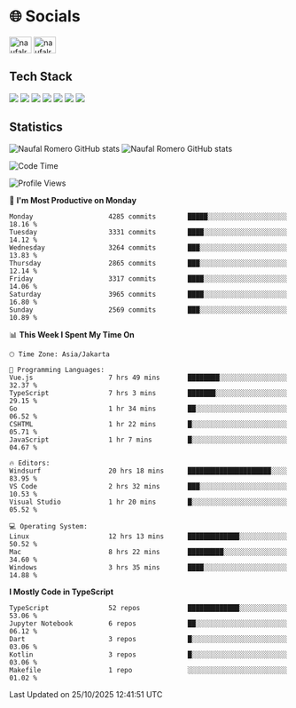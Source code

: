 <h1 align="">🌐 Socials</h1>
<p align="left">
<a href="https://linkedin.com/in/naufal-romero-putra-pratama-9ab816177/" target="blank"><img align="center" src="https://raw.githubusercontent.com/rahuldkjain/github-profile-readme-generator/master/src/images/icons/Social/linked-in-alt.svg" alt="naufalromero" height="30" width="40" /></a>
<a href="https://instagram.com/naufalromero" target="blank"><img align="center" src="https://raw.githubusercontent.com/rahuldkjain/github-profile-readme-generator/master/src/images/icons/Social/instagram.svg" alt="naufalromero" height="30" width="40" /></a>
</p>


<h2 align="">Tech Stack</h2>
<div align="">
  <img src="https://img.shields.io/badge/next.js-000000?style=for-the-badge&logo=nextdotjs&logoColor=white"/>
 <img src="https://img.shields.io/badge/typescript-%23007ACC.svg?style=for-the-badge&logo=typescript&logoColor=white"/>
 <img src="https://img.shields.io/badge/react-%2320232a.svg?style=for-the-badge&logo=react&logoColor=%2361DAFB"/>
 <img src="https://img.shields.io/badge/tailwindcss-%2338B2AC.svg?style=for-the-badge&logo=tailwind-css&logoColor=white"/>
 <img src="https://img.shields.io/badge/Prisma-3982CE?style=for-the-badge&logo=Prisma&logoColor=white"/>
 <img src="https://img.shields.io/badge/javascript-%23323330.svg?style=for-the-badge&logo=javascript&logoColor=%23F7DF1E"/>
 <img src="https://img.shields.io/badge/java-%23ED8B00.svg?style=for-the-badge&logo=openjdk&logoColor=white"/>
</div>


<h2 align="">Statistics</h2>
<div align="">
<img src="https://github-readme-stats-xi-nine-74.vercel.app/api?username=romves&show_icons=true&theme=tokyonight&include_all_commits=true&count_private=true" alt="Naufal Romero GitHub stats"/>
<img src="https://github-readme-stats-xi-nine-74.vercel.app/api/top-langs/?username=romves&theme=tokyonight&hide_border=false&include_all_commits=true&count_private=true&layout=compact" alt="Naufal Romero GitHub stats"/>
</div>

<!--START_SECTION:waka-->
![Code Time](http://img.shields.io/badge/Code%20Time-3%2C034%20hrs%2038%20mins-blue)

![Profile Views](http://img.shields.io/badge/Profile%20Views-0-blue)

📅 **I'm Most Productive on Monday** 

```text
Monday                   4285 commits        █████░░░░░░░░░░░░░░░░░░░░   18.16 % 
Tuesday                  3331 commits        ████░░░░░░░░░░░░░░░░░░░░░   14.12 % 
Wednesday                3264 commits        ███░░░░░░░░░░░░░░░░░░░░░░   13.83 % 
Thursday                 2865 commits        ███░░░░░░░░░░░░░░░░░░░░░░   12.14 % 
Friday                   3317 commits        ████░░░░░░░░░░░░░░░░░░░░░   14.06 % 
Saturday                 3965 commits        ████░░░░░░░░░░░░░░░░░░░░░   16.80 % 
Sunday                   2569 commits        ███░░░░░░░░░░░░░░░░░░░░░░   10.89 % 
```


📊 **This Week I Spent My Time On** 

```text
🕑︎ Time Zone: Asia/Jakarta

💬 Programming Languages: 
Vue.js                   7 hrs 49 mins       ████████░░░░░░░░░░░░░░░░░   32.37 % 
TypeScript               7 hrs 3 mins        ███████░░░░░░░░░░░░░░░░░░   29.15 % 
Go                       1 hr 34 mins        ██░░░░░░░░░░░░░░░░░░░░░░░   06.52 % 
CSHTML                   1 hr 22 mins        █░░░░░░░░░░░░░░░░░░░░░░░░   05.71 % 
JavaScript               1 hr 7 mins         █░░░░░░░░░░░░░░░░░░░░░░░░   04.67 % 

🔥 Editors: 
Windsurf                 20 hrs 18 mins      █████████████████████░░░░   83.95 % 
VS Code                  2 hrs 32 mins       ███░░░░░░░░░░░░░░░░░░░░░░   10.53 % 
Visual Studio            1 hr 20 mins        █░░░░░░░░░░░░░░░░░░░░░░░░   05.52 % 

💻 Operating System: 
Linux                    12 hrs 13 mins      █████████████░░░░░░░░░░░░   50.52 % 
Mac                      8 hrs 22 mins       █████████░░░░░░░░░░░░░░░░   34.60 % 
Windows                  3 hrs 35 mins       ████░░░░░░░░░░░░░░░░░░░░░   14.88 % 
```

**I Mostly Code in TypeScript** 

```text
TypeScript               52 repos            █████████████░░░░░░░░░░░░   53.06 % 
Jupyter Notebook         6 repos             ██░░░░░░░░░░░░░░░░░░░░░░░   06.12 % 
Dart                     3 repos             █░░░░░░░░░░░░░░░░░░░░░░░░   03.06 % 
Kotlin                   3 repos             █░░░░░░░░░░░░░░░░░░░░░░░░   03.06 % 
Makefile                 1 repo              ░░░░░░░░░░░░░░░░░░░░░░░░░   01.02 % 
```




 Last Updated on 25/10/2025 12:41:51 UTC
<!--END_SECTION:waka-->

